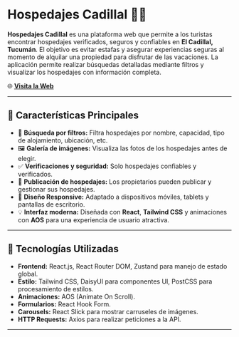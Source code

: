 # Hospedajes Cadillal 🏡🌄

**Hospedajes Cadillal** es una plataforma web que permite a los turistas encontrar hospedajes verificados, seguros y confiables en **El Cadillal, Tucumán**. El objetivo es evitar estafas y asegurar experiencias seguras al momento de alquilar una propiedad para disfrutar de las vacaciones. La aplicación permite realizar búsquedas detalladas mediante filtros y visualizar los hospedajes con información completa.

🌐 **[Visita la Web](https://hospedajescadillal.vercel.app/)**

---

## 🌟 **Características Principales**

- 🔎 **Búsqueda por filtros:** Filtra hospedajes por nombre, capacidad, tipo de alojamiento, ubicación, etc.
- 🖼️ **Galería de imágenes:** Visualiza las fotos de los hospedajes antes de elegir.
- ✅ **Verificaciones y seguridad:** Solo hospedajes confiables y verificados.
- 📝 **Publicación de hospedajes:** Los propietarios pueden publicar y gestionar sus hospedajes.
- 📱 **Diseño Responsive:** Adaptado a dispositivos móviles, tablets y pantallas de escritorio.
- 💡 **Interfaz moderna:** Diseñada con **React**, **Tailwind CSS** y animaciones con **AOS** para una experiencia de usuario atractiva.

---

## 🚀 **Tecnologías Utilizadas**

- **Frontend:** React.js, React Router DOM, Zustand para manejo de estado global.
- **Estilo:** Tailwind CSS, DaisyUI para componentes UI, PostCSS para procesamiento de estilos.
- **Animaciones:** AOS (Animate On Scroll).
- **Formularios:** React Hook Form.
- **Carousels:** React Slick para mostrar carruseles de imágenes.
- **HTTP Requests:** Axios para realizar peticiones a la API.

---

